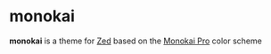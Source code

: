 # monokai

**monokai** is a theme for [Zed](https://zed.dev) based on the [Monokai Pro](https://monokai.pro) color scheme
